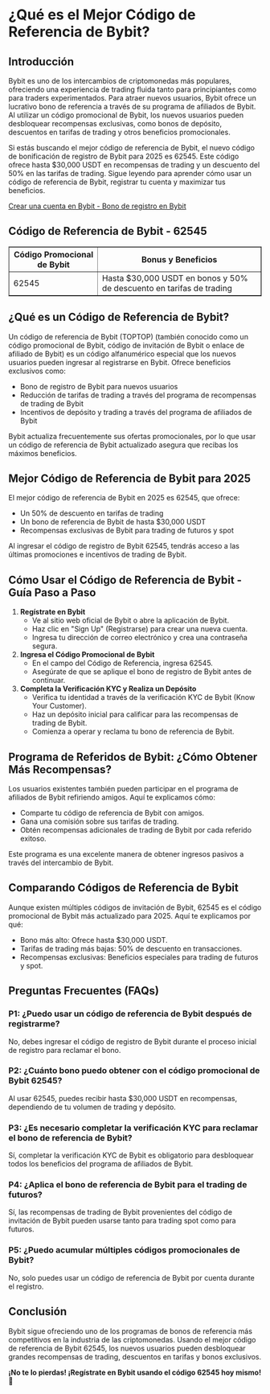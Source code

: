 <h1>¿Qué es el Mejor Código de Referencia de Bybit?</h1>
<h2>Introducción</h2>
<p>Bybit es uno de los intercambios de criptomonedas más populares, ofreciendo una experiencia de trading fluida tanto para principiantes como para traders experimentados. Para atraer nuevos usuarios, Bybit ofrece un lucrativo bono de referencia a través de su programa de afiliados de Bybit. Al utilizar un código promocional de Bybit, los nuevos usuarios pueden desbloquear recompensas exclusivas, como bonos de depósito, descuentos en tarifas de trading y otros beneficios promocionales.</p>
<p>Si estás buscando el mejor código de referencia de Bybit, el nuevo código de bonificación de registro de Bybit para 2025 es 62545. Este código ofrece hasta $30,000 USDT en recompensas de trading y un descuento del 50% en las tarifas de trading. Sigue leyendo para aprender cómo usar un código de referencia de Bybit, registrar tu cuenta y maximizar tus beneficios.</p>

<a href="https://partner.bybit.com/b/62545" target="_blank">Crear una cuenta en Bybit - Bono de registro en Bybit</a>

<h2>Código de Referencia de Bybit - 62545</h2>
<table border="1">
        <tr>
            <th>Código Promocional de Bybit</th>
            <th>Bonus y Beneficios</th>
        </tr>
        <tr>
            <td>62545</td>
            <td>Hasta $30,000 USDT en bonos y 50% de descuento en tarifas de trading</td>
        </tr>
</table>

<h2>¿Qué es un Código de Referencia de Bybit?</h2>
<p>Un código de referencia de Bybit (TOPTOP) (también conocido como un código promocional de Bybit, código de invitación de Bybit o enlace de afiliado de Bybit) es un código alfanumérico especial que los nuevos usuarios pueden ingresar al registrarse en Bybit. Ofrece beneficios exclusivos como:</p>
<ul>
        <li>Bono de registro de Bybit para nuevos usuarios</li>
        <li>Reducción de tarifas de trading a través del programa de recompensas de trading de Bybit</li>
        <li>Incentivos de depósito y trading a través del programa de afiliados de Bybit</li>
</ul>
<p>Bybit actualiza frecuentemente sus ofertas promocionales, por lo que usar un código de referencia de Bybit actualizado asegura que recibas los máximos beneficios.</p>

<h2>Mejor Código de Referencia de Bybit para 2025</h2>
<p>El mejor código de referencia de Bybit en 2025 es 62545, que ofrece:</p>
<ul>
        <li>Un 50% de descuento en tarifas de trading</li>
        <li>Un bono de referencia de Bybit de hasta $30,000 USDT</li>
        <li>Recompensas exclusivas de Bybit para trading de futuros y spot</li>
</ul>
<p>Al ingresar el código de registro de Bybit 62545, tendrás acceso a las últimas promociones e incentivos de trading de Bybit.</p>

<h2>Cómo Usar el Código de Referencia de Bybit - Guía Paso a Paso</h2>
<ol>
        <li><strong>Regístrate en Bybit</strong>
            <ul>
                <li>Ve al sitio web oficial de Bybit o abre la aplicación de Bybit.</li>
                <li>Haz clic en "Sign Up" (Registrarse) para crear una nueva cuenta.</li>
                <li>Ingresa tu dirección de correo electrónico y crea una contraseña segura.</li>
            </ul>
        </li>
        <li><strong>Ingresa el Código Promocional de Bybit</strong>
            <ul>
                <li>En el campo del Código de Referencia, ingresa 62545.</li>
                <li>Asegúrate de que se aplique el bono de registro de Bybit antes de continuar.</li>
            </ul>
        </li>
        <li><strong>Completa la Verificación KYC y Realiza un Depósito</strong>
            <ul>
                <li>Verifica tu identidad a través de la verificación KYC de Bybit (Know Your Customer).</li>
                <li>Haz un depósito inicial para calificar para las recompensas de trading de Bybit.</li>
                <li>Comienza a operar y reclama tu bono de referencia de Bybit.</li>
            </ul>
        </li>
</ol>

<h2>Programa de Referidos de Bybit: ¿Cómo Obtener Más Recompensas?</h2>
<p>Los usuarios existentes también pueden participar en el programa de afiliados de Bybit refiriendo amigos. Aquí te explicamos cómo:</p>
<ul>
        <li>Comparte tu código de referencia de Bybit con amigos.</li>
        <li>Gana una comisión sobre sus tarifas de trading.</li>
        <li>Obtén recompensas adicionales de trading de Bybit por cada referido exitoso.</li>
</ul>
<p>Este programa es una excelente manera de obtener ingresos pasivos a través del intercambio de Bybit.</p>

<h2>Comparando Códigos de Referencia de Bybit</h2>
<p>Aunque existen múltiples códigos de invitación de Bybit, 62545 es el código promocional de Bybit más actualizado para 2025. Aquí te explicamos por qué:</p>
<ul>
        <li>Bono más alto: Ofrece hasta $30,000 USDT.</li>
        <li>Tarifas de trading más bajas: 50% de descuento en transacciones.</li>
        <li>Recompensas exclusivas: Beneficios especiales para trading de futuros y spot.</li>
</ul>

<h2>Preguntas Frecuentes (FAQs)</h2>
<h3>P1: ¿Puedo usar un código de referencia de Bybit después de registrarme?</h3>
<p>No, debes ingresar el código de registro de Bybit durante el proceso inicial de registro para reclamar el bono.</p>

<h3>P2: ¿Cuánto bono puedo obtener con el código promocional de Bybit 62545?</h3>
<p>Al usar 62545, puedes recibir hasta $30,000 USDT en recompensas, dependiendo de tu volumen de trading y depósito.</p>

<h3>P3: ¿Es necesario completar la verificación KYC para reclamar el bono de referencia de Bybit?</h3>
<p>Sí, completar la verificación KYC de Bybit es obligatorio para desbloquear todos los beneficios del programa de afiliados de Bybit.</p>

<h3>P4: ¿Aplica el bono de referencia de Bybit para el trading de futuros?</h3>
<p>Sí, las recompensas de trading de Bybit provenientes del código de invitación de Bybit pueden usarse tanto para trading spot como para futuros.</p>

<h3>P5: ¿Puedo acumular múltiples códigos promocionales de Bybit?</h3>
<p>No, solo puedes usar un código de referencia de Bybit por cuenta durante el registro.</p>

<h2>Conclusión</h2>
<p>Bybit sigue ofreciendo uno de los programas de bonos de referencia más competitivos en la industria de las criptomonedas. Usando el mejor código de referencia de Bybit 62545, los nuevos usuarios pueden desbloquear grandes recompensas de trading, descuentos en tarifas y bonos exclusivos.</p>
<p><strong>¡No te lo pierdas! ¡Regístrate en Bybit usando el código 62545 hoy mismo! 🚀</strong></p>
</body>
</html>
